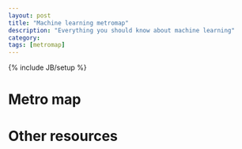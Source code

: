 ```yaml
---
layout: post
title: "Machine learning metromap"
description: "Everything you should know about machine learning"
category:
tags: [metromap]
---
```

{% include JB/setup %}

# Metro map

# Other resources
